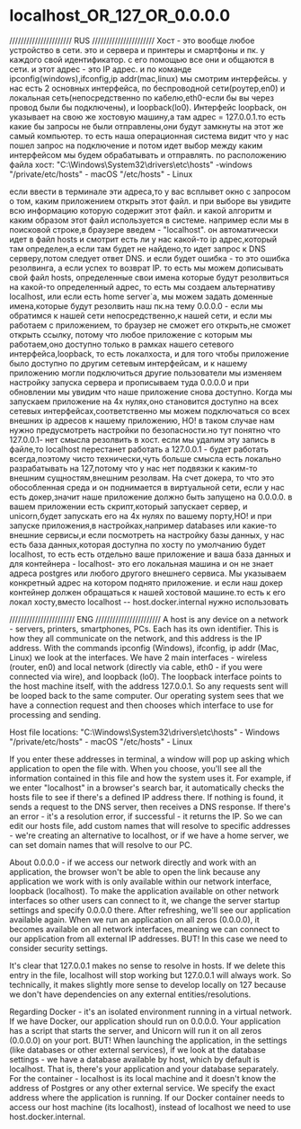 # localhost_OR_127_OR_0.0.0.0
//////////////////////
RUS
//////////////////////
Хост - это вообще любое устройство в сети. это и сервера и принтеры и смартфоны и пк. у каждого свой идентификатор. с его помощью все они и общаются в сети. и этот адрес - это IP адрес. и по команде ipconfig(windows),ifconfig,ip addr(mac,linux) мы смотрим интерфейсы. у нас есть 2 основных интерфейса, по беспроводной сети(роутер,en0) и локальная сеть(непосредственно по кабелю,eth0-если бы вы через провод были бы подключены), и loopback(lo0). Интерфейс loopback, он указывает на свою же хостовую машину,а там адрес = 127.0.0.1.то есть какие бы запросы не были отправлены,они будут замкнуты на этот же самый компьютер. то есть наша операционная система видит что у нас пошел запрос на подключение и потом идет выбор между каким интерфейсом мы будем обрабатывать и отправлять.
по расположению файла хост:
"C:\Windows\System32\drivers\etc\hosts" -windows
"/private/etc/hosts" - macOS
"/etc/hosts" - Linux

если ввести в терминале эти адреса,то у вас всплывет окно с запросом о том, каким приложением открыть этот файл. и при выборе вы увидите всю информацию которую содержит этот файл.
и какой алгоритм и каким образом этот файл используется в системе. например если мы в поисковой строке,в браузере введем - "localhost". он автоматически идет в файл hosts и смотрит есть ли у нас какой-то ip адрес,который там определен,а если там будет не найдено,то идет запрос к DNS серверу,потом следует ответ DNS. и если будет ошибка - то это ошибка резолвинга, а если успех то возврат IP. то есть мы можем дописывать свой файл hosts, определенные свои имена которые будут резолвиться на какой-то определенный адрес, то есть мы создаем альтернативу localhost, или если есть home server`а, мы можем задать доменные имена,которые будут резолвить наш пк.на тему 0.0.0.0 - если мы обратимся к нашей сети непосредственно,к нашей сети, и если мы работаем с приложением, то браузер не сможет его открыть,не сможет открыть ссылку, потому что любое приложение с которым мы работаем,оно доступно только в рамках нашего сетевого интерфейса,loopback, то есть локалхоста, и для того чтобы приложение было доступно по другим сетевым интерфейсам, и к нашему приложению могли подключиться другие пользователи мы изменяем настройку запуска сервера и прописываем туда 0.0.0.0 и при обновлении мы увидим что наше приложение снова доступно. Когда мы запускаем приложение на 4х нулях,оно становится доступно на всех сетевых интерфейсах,соответственно мы можем подключаться со всех внешних ip адресов к нашему приложению, НО! в таком случае нам нужно предусмотреть настройки по безопасности.но тут понятно что 127.0.0.1- нет смысла резолвить в хост. если мы удалим эту запись в файле,то localhost перестанет работать а 127.0.0.1 - будет работать всегда,поэтому чисто технически,чуть больше смысла есть локально разрабатывать на 127,потому что у нас нет подвязки к каким-то внешним сущностям,внешним резолвам. На счет докера, то что это обособленная среда и он поднимается в виртуальной сети, если у нас есть докер,значит наше приложение должно быть запущено на 0.0.0.0. в вашем приложении есть скрипт,который запускает сервер, и unicorn,будет запускать его на 4х нулях по вашему порту,НО! и при запуске приложения,в настройках,например databases или какие-то внешние сервисы,и если посмотреть на настройку базы данных, у нас есть база данных,которая доступна по хосту по умолчанию будет localhost, то есть есть отдельно ваше приложение и ваша база данных и для контейнера - localhost- это его локальная машина и он не знает адреса postgres или любого другого внешнего сервиса. Мы указываем конкретный адрес на котором поднято приложение. и если наш докер контейнер должен обращаться к нашей хостовой машине.то есть к его локал хосту,вместо localhost -- host.docker.internal нужно использовать

///////////////////////
ENG
///////////////////////
A host is any device on a network - servers, printers, smartphones, PCs. Each has its own identifier. This is how they all communicate on the network, and this address is the IP address. With the commands ipconfig (Windows), ifconfig, ip addr (Mac, Linux) we look at the interfaces. We have 2 main interfaces - wireless (router, en0) and local network (directly via cable, eth0 - if you were connected via wire), and loopback (lo0). The loopback interface points to the host machine itself, with the address 127.0.0.1. So any requests sent will be looped back to the same computer. Our operating system sees that we have a connection request and then chooses which interface to use for processing and sending.

Host file locations:
"C:\Windows\System32\drivers\etc\hosts" - Windows
"/private/etc/hosts" - macOS
"/etc/hosts" - Linux
   
If you enter these addresses in terminal, a window will pop up asking which application to open the file with. When you choose, you'll see all the information contained in this file and how the system uses it. For example, if we enter "localhost" in a browser's search bar, it automatically checks the hosts file to see if there's a defined IP address there. If nothing is found, it sends a request to the DNS server, then receives a DNS response. If there's an error - it's a resolution error, if successful - it returns the IP. So we can edit our hosts file, add custom names that will resolve to specific addresses - we're creating an alternative to localhost, or if we have a home server, we can set domain names that will resolve to our PC.
  
About 0.0.0.0 - if we access our network directly and work with an application, the browser won't be able to open the link because any application we work with is only available within our network interface, loopback (localhost). To make the application available on other network interfaces so other users can connect to it, we change the server startup settings and specify 0.0.0.0 there. After refreshing, we'll see our application available again. When we run an application on all zeros (0.0.0.0), it becomes available on all network interfaces, meaning we can connect to our application from all external IP addresses. BUT! In this case we need to consider security settings.

It's clear that 127.0.0.1 makes no sense to resolve in hosts. If we delete this entry in the file, localhost will stop working but 127.0.0.1 will always work. So technically, it makes slightly more sense to develop locally on 127 because we don't have dependencies on any external entities/resolutions.

Regarding Docker - it's an isolated environment running in a virtual network. If we have Docker, our application should run on 0.0.0.0. Your application has a script that starts the server, and Unicorn will run it on all zeros (0.0.0.0) on your port. BUT! When launching the application, in the settings (like databases or other external services), if we look at the database settings - we have a database available by host, which by default is localhost. That is, there's your application and your database separately. For the container - localhost is its local machine and it doesn't know the address of Postgres or any other external service. We specify the exact address where the application is running. If our Docker container needs to access our host machine (its localhost), instead of localhost we need to use host.docker.internal.